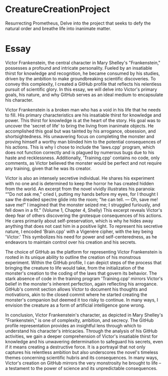 # CreatureCreationProject
Resurrecting Prometheus, Delve into the project that seeks to defy the natural order and breathe life into inanimate matter.

# Essay
Victor Frankenstein, the central character in Mary Shelley's "Frankenstein," possesses a profound and intricate personality. Fueled by an insatiable thirst for knowledge and recognition, he became consumed by his studies, driven by the ambition to make groundbreaking scientific discoveries. To convey this complexity, I created a GitHub profile that reflects his relentless pursuit of scientific glory. In this essay, we will delve into Victor's primary goals, his nature, and why GitHub serves as an ideal medium to encapsulate his character. 

Victor Frankenstein is a broken man who has a void in his life that he needs to fill. His primary characteristics are his insatiable thirst for knowledge and power. This thirst for knowledge is at the heart of the story. His goal was to uncover the 'secret of life' to bring the living from inanimate objects. He accomplished this goal but was tainted by his arrogance, obsession, and shortsightedness. His unwavering focus on completing the monster and proving himself a worthy man blinded him to the potential consequences of his actions. This is why I chose to include the 'laws.cpp' program, which does not function correctly and is plagued by numerous bugs due to his haste and recklessness. Additionally, 'Training.cpp' contains no code, only comments, as Victor believed the monster would be perfect and not require any training, given that he was its creator. 

Victor is also an intensely secretive individual. He shares his experiment with no one and is determined to keep the horror he has created hidden from the world. An excerpt from the novel vividly illustrates his paranoia: “"Do not ask me," cried I, putting my hands before my eyes, for I thought I saw the dreaded spectre glide into the room; "he can tell. — Oh, save me! save me!" I imagined that the monster seized me; I struggled furiously, and fell down in a fit.” (Volume 1, Chapter 4, Shelly) This excerpt reveals Victor's deep fear of others discovering the grotesque consequences of his actions. He cares primarily about self-preservation, which is why he hides away anything that does not cast him in a positive light. To represent his secretive nature, I encoded 'Brain.cpp' with a Vigenère cipher, with the key being 'Victor.' This symbolizes his need for power and self-centeredness, as he endeavors to maintain control over his creation and his secrets. 

The choice of GitHub as the platform for representing Victor Frankenstein is rooted in its unique ability to outline the creation of his monstrous experiment. Within the GitHub profile, I can depict steps of the process that bringing the creature to life would take, from the initialization of the monster's creation to the coding of the laws that govern its behavior. The stark absence of code in the training program 'Training.cpp' mirrors Victor's belief in the monster's inherent perfection, again reflecting his arrogance. GitHub's commit section allows Victor to document his thoughts and motivations, akin to the closed commit where he started creating the monster's companion but deemed it too risky to continue. In many ways, I envision the creature as a form of artificial intelligence gone wrong. 

In conclusion, Victor Frankenstein's character, as depicted in Mary Shelley's "Frankenstein," is one of complexity, ambition, and secrecy. The GitHub profile representation provides an insightful lens through which to understand his character's intricacies. Through the analysis of his GitHub activities, we gain a deeper comprehension of Victor's insatiable thirst for knowledge and his unwavering determination to safeguard his secrets, even if it means creating a destructive force. It is a portrayal that not only captures his relentless ambition but also underscores the novel's timeless themes concerning scientific hubris and its consequences. In many ways, Victor's creation on GitHub mirrors the very monstrosity he brought to life – a testament to the power of science and its unpredictable consequences. 
